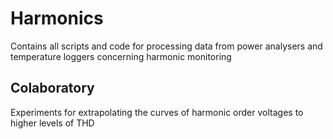 # Harmonics
Contains all scripts and code for processing data from power analysers and temperature loggers concerning harmonic monitoring

## Colaboratory
Experiments for extrapolating the curves of harmonic order voltages to higher levels of THD
